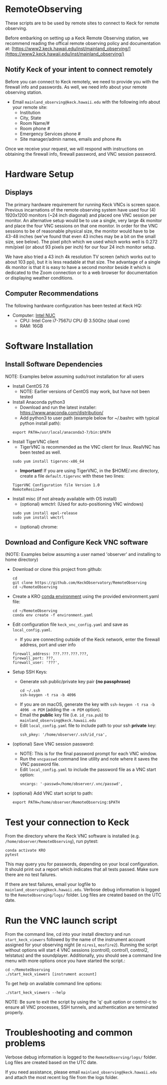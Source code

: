 # RemoteObserving

These scripts are to be used by remote sites to connect to Keck for remote observing.

Before embarking on setting up a Keck Remote Observing station, we recommend reading the offical remote observing policy and documentation at: [https://www2.keck.hawaii.edu/inst/mainland_observing/](https://www2.keck.hawaii.edu/inst/mainland_observing/)

## Notify Keck of your intent to connect remotely
Before you can connect to Keck remotely, we need to provide you with the firewall info and passwords.  As well, we need info about your remote observing station.

- Email `mainland_observing@keck.hawaii.edu` with the following info about your remote site:
    - Institution
    - City, State
    - Room Name/#
    - Room phone #
    - Emergency Services phone #
    - Site manager/admin names, emails and phone #s

Once we receive your request, we will respond with instructions on obtaining the firewall info, firewall password, and VNC session password.

# Hardware Setup

## Displays

The primary hardware requirement for running Keck VNCs is screen space.  Previous incarnations of the remote observing system have used four (4) 1920x1200 monitors (~24 inch diagonal) and placed one VNC session per monitor.  An alternative setup would be to use a single, very large 4k monitor and place the four VNC sessions on that one monitor.  In order for the VNC sessions to be of reasonable physical size, the monitor would have to be 43-48 inches (we've found that even 43 inches may be a bit on the small size, see below).  The pixel pitch which we used which works well is 0.272 mm/pixel (or about 93 pixels per inch) for our four 24 inch monitor setup.  

We have also tried a 43 inch 4k resolution TV screen (which works out to about 103 ppi), but it is less readable at that size.  The advantage of a single 4k monitor is that it is easy to have a second monitor beside it which is dedicated to the Zoom connection or to a web browser for documentation or displaying weather conditions.

## Computer Recommendations

The following hardware configuration has been tested at Keck HQ:

- Computer: [Intel NUC](https://www.intel.com/content/www/us/en/products/boards-kits/nuc.html)
    - CPU: Intel Core i7-7567U CPU @ 3.50Ghz (dual core)
    - RAM: 16GB

# Software Installation

## Install Software Dependencies

NOTE: Examples below assuming sudo/root installation for all users

- Install CentOS 7.6
    - NOTE: Earlier versions of CentOS may work, but have not been tested
- Install Anaconda python3
    - Download and run the latest installer: https://www.anaconda.com/distribution/
    - Add python3 to user path (example below for ~/.bashrc with typical python install path):
    ```
    export PATH=/usr/local/anaconda3-7/bin:$PATH
    ```
- Install TigerVNC client
    - TigerVNC is recommended as the VNC client for linux.  RealVNC has been tested as well.
    ```
    sudo yum install tigervnc-x86_64
    ```
    - **Important!** If you are using TigerVNC, in the $HOME/.vnc directory, create a file `default.tigervnc` with these two lines: 
    ```
    TigerVNC Configuration file Version 1.0
    RemoteResize=0 
    ```
- Install misc (if not already available with OS install)
    - (optional) wmctrl:
    (Used for auto-positioning VNC windows)
    ```
    sudo yum install epel-release 
    sudo yum install wmctrl
    ```
    - (optional) chrome: 

## Download and Configure Keck VNC software

(NOTE: Examples below assuming a user named 'observer' and installing to home directory)

- Download or clone this project from github: 
    ```
    cd
    git clone https://github.com/KeckObservatory/RemoteObserving
    cd ~/RemoteObserving
    ```
- Create a KRO [conda environment](https://docs.conda.io/projects/conda/en/latest/user-guide/concepts/environments.html) using the provided environment.yaml file:
    ```
    cd ~/RemoteObserving
    conda env create -f environment.yaml
    ```

- Edit configuration file `keck_vnc_config.yaml` and save as `local_config.yaml`.
    - If you are connecting outside of the Keck network, enter the firewall address, port and user info
    ```
    firewall_address: ???.???.???.???,
    firewall_port: ???,
    firewall_user: '???',
    ```

- Setup SSH Keys:
    - Generate ssh public/private key pair **(no passphrase)** 
        ```
        cd ~/.ssh
        ssh-keygen -t rsa -b 4096
        ```
    - If you are on macOS, generate the key with `ssh-keygen -t rsa -b 4096 -m PEM` (adding the `-m PEM` option).
    - Email the **public** key file (i.e. `id_rsa.pub`) to `mainland_observing@keck.hawaii.edu`
    - Edit `local_config.yaml` file to include path to your ssh **private** key:
        ```
        ssh_pkey: '/home/observer/.ssh/id_rsa',
        ```
- (optional) Save VNC session password:
    - NOTE: This is for the final password prompt for each VNC window.
    - Run the `vncpasswd` command line utility and note where it saves the VNC password file.
    - Edit `local_config.yaml` to include the password file as a VNC start option:
        ```
        vncargs: '-passwd=/home/observer/.vnc/passwd',
        ```
- (optional) Add VNC start script to path:
    ```
    export PATH=/home/observer/RemoteObserving:$PATH
    ```

# Test your connection to Keck

From the directory where the Keck VNC software is installed (e.g. `/home/observer/RemoteObserving`), run pytest:

```
conda activate KRO
pytest
```

This may query you for passwords, depending on your local configuration. It should print out a report which indicates that all tests passed. Make sure there are no test failures.

If there are test failures, email your logfile to `mainland_observing@keck.hawaii.edu`.  Verbose debug information is logged to the `RemoteObserving/logs/` folder.  Log files are created based on the UTC date.


# Run the VNC launch script

From the command line, cd into your install directory and run `start_keck_viewers` followed by the name of the instrument account assigned for your observing night (ie `nires1`, `mosfire2`).  Running the script without options will start 4 VNC sessions (control0, control1, control2, telstatus) and the soundplayer. Additionally, you should see a command line menu with more options once you have started the script.:
```
cd ~/RemoteObserving
./start_keck_viewers [instrument account]
```

To get help on available command line options:
```
./start_keck_viewers --help
```

NOTE: Be sure to exit the script by using the 'q' quit option or control-c to ensure all VNC processes, SSH tunnels, and authentication are terminated properly.


# Troubleshooting and common problems

Verbose debug information is logged to the `RemoteObserving/logs/` folder.  Log files are created based on the UTC date.

If you need assistance, please email `mainland_observing@keck.hawaii.edu` and attach the most recent log file from the logs folder.

